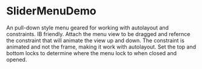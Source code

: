SliderMenuDemo
==============

An pull-down style menu geared for working with autolayout and constraints.
IB friendly. Attach the menu view to be dragged and refernce the constraint that will animate the view up and down. The constraint is animated and not the frame, making it work with autolayout. 
Set the top and bottom locks to determine where the menu lock to when closed and opened. 
